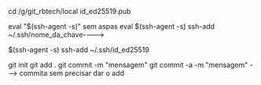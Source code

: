 cd /g/git_rbtech/local
id_ed25519.pub

eval "$(ssh-agent -s)" sem aspas eval $(ssh-agent -s)
ssh-add ~/.ssh/nome_da_chave---->

$(ssh-agent -s)
ssh-add ~/.ssh/id_ed25519

git init
git add .
git commit -m "mensagem"
git commit -a -m "mensagem" ---> commita sem precisar dar o add
